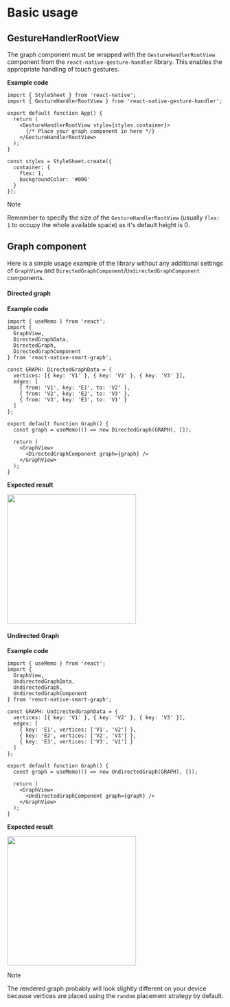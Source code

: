 # Basic usage

## GestureHandlerRootView

The graph component must be wrapped with the `GestureHandlerRootView` component from the `react-native-gesture-handler` library. This enables the appropriate handling of touch gestures.

**Example code**

```tsx
import { StyleSheet } from 'react-native';
import { GestureHandlerRootView } from 'react-native-gesture-handler';

export default function App() {
  return (
    <GestureHandlerRootView style={styles.container}>
      {/* Place your graph component in here */}
    </GestureHandlerRootView>
  );
}

const styles = StyleSheet.create({
  container: {
    flex: 1,
    backgroundColor: '#000'
  }
});
```

> [!NOTE]
> Remember to specify the size of the `GestureHandlerRootView` (usually `flex: 1` to occupy the whole available space) as it's default height is 0.

## Graph component

Here is a simple usage example of the library without any additional settings of `GraphView` and `DirectedGraphComponent`/`UndirectedGraphComponent` components.

<!-- tabs:start -->

#### **Directed graph**

**Example code**

```tsx
import { useMemo } from 'react';
import {
  GraphView,
  DirectedGraphData,
  DirectedGraph,
  DirectedGraphComponent
} from 'react-native-smart-graph';

const GRAPH: DirectedGraphData = {
  vertices: [{ key: 'V1' }, { key: 'V2' }, { key: 'V3' }],
  edges: [
    { from: 'V1', key: 'E1', to: 'V2' },
    { from: 'V2', key: 'E2', to: 'V3' },
    { from: 'V3', key: 'E3', to: 'V1' }
  ]
};

export default function Graph() {
  const graph = useMemo(() => new DirectedGraph(GRAPH), []);

  return (
    <GraphView>
      <DirectedGraphComponent graph={graph} />
    </GraphView>
  );
}
```

**Expected result**

<img src="./assets/images/usage/directed-graph.png" width="300" />

#### **Undirected Graph**

**Example code**

```tsx
import { useMemo } from 'react';
import {
  GraphView,
  UndirectedGraphData,
  UndirectedGraph,
  UndirectedGraphComponent
} from 'react-native-smart-graph';

const GRAPH: UndirectedGraphData = {
  vertices: [{ key: 'V1' }, { key: 'V2' }, { key: 'V3' }],
  edges: [
    { key: 'E1', vertices: ['V1', 'V2'] },
    { key: 'E2', vertices: ['V2', 'V3'] },
    { key: 'E3', vertices: ['V3', 'V1'] }
  ]
};

export default function Graph() {
  const graph = useMemo(() => new UndirectedGraph(GRAPH), []);

  return (
    <GraphView>
      <UndirectedGraphComponent graph={graph} />
    </GraphView>
  );
}
```

**Expected result**

<img src="./assets/images/usage/undirected-graph.png" width="300" />

<!-- tabs:end -->

> [!NOTE]
> The rendered graph probably will look slightly different on your device because vertices are placed using the `random` placement strategy by default.
